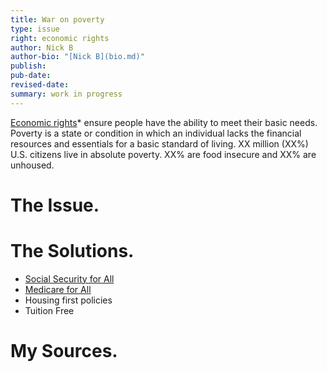 ```yaml
---
title: War on poverty
type: issue
right: economic rights
author: Nick B
author-bio: "[Nick B](bio.md)"
publish: 
pub-date: 
revised-date: 
summary: work in progress
---
```

[Economic rights](economic-rights.md)* ensure people have the ability to meet their basic needs. Poverty is a state or condition in which an individual lacks the financial resources and essentials for a basic standard of living. XX million (XX%) U.S. citizens live in absolute poverty. XX% are food insecure and XX% are unhoused.

# The Issue. 


# The Solutions.

- [Social Security for All](social-security-for-all.md)
- [Medicare for All](medicare-for-all.md)
- Housing first policies
- Tuition Free
# My Sources.

